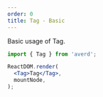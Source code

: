 ```yaml
---
order: 0
title: Tag - Basic
---
```


Basic usage of Tag.

```jsx
import { Tag } from 'averd';

ReactDOM.render(
  <Tag>Tag</Tag>,
  mountNode,
);
```
